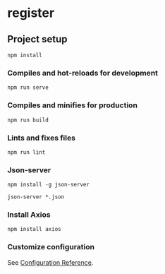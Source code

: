 # register

## Project setup
```
npm install
```

### Compiles and hot-reloads for development
```
npm run serve
```

### Compiles and minifies for production
```
npm run build
```

### Lints and fixes files
```
npm run lint
```
### Json-server 
```
npm install -g json-server 
```
```
json-server *.json
```
### Install Axios
```
npm install axios
```

### Customize configuration
See [Configuration Reference](https://cli.vuejs.org/config/).